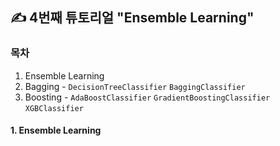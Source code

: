 ## ✍ 4번째 튜토리얼 "Ensemble Learning"

### 목차
1. Ensemble Learning
2. Bagging - `DecisionTreeClassifier`  `BaggingClassifier`
4. Boosting - `AdaBoostClassifier`  `GradientBoostingClassifier`  `XGBClassifier`

#### 1. Ensemble Learning

